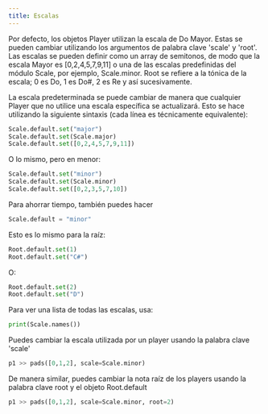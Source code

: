```yaml
---
title: Escalas
---
```


Por defecto, los objetos Player utilizan la escala de Do Mayor. Estas se pueden cambiar utilizando los argumentos de palabra clave 'scale' y 'root'.
Las escalas se pueden definir como un array de semitonos, de modo que la escala Mayor es [0,2,4,5,7,9,11] o una de las escalas predefinidas del módulo Scale, por ejemplo, Scale.minor.
Root se refiere a la tónica de la escala; 0 es Do, 1 es Do#, 2 es Re y así sucesivamente.

La escala predeterminada se puede cambiar de manera que cualquier Player que no utilice una escala específica se actualizará. Esto se hace utilizando la siguiente sintaxis (cada línea es técnicamente equivalente):
```python
Scale.default.set("major")
Scale.default.set(Scale.major)
Scale.default.set([0,2,4,5,7,9,11])
```

O lo mismo, pero en menor:
```python
Scale.default.set("minor")
Scale.default.set(Scale.minor)
Scale.default.set([0,2,3,5,7,10])
```

Para ahorrar tiempo, también puedes hacer
```python
Scale.default = "minor"
```

Esto es lo mismo para la raíz:
```python
Root.default.set(1)
Root.default.set("C#")
```

O:
```python
Root.default.set(2)
Root.default.set("D")
```

Para ver una lista de todas las escalas, usa:
```python
print(Scale.names())
```

Puedes cambiar la escala utilizada por un player usando la palabra clave 'scale'
```python
p1 >> pads([0,1,2], scale=Scale.minor)
```

De manera similar, puedes cambiar la nota raíz de los players usando la palabra clave root y el objeto Root.default
```python
p1 >> pads([0,1,2], scale=Scale.minor, root=2)
```

